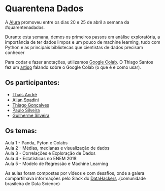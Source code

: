 # Quarentena Dados

A [Alura](https://www.alura.com.br/) promoveu entre os dias 20 e 25 de abril a semana da #quarentenadados.

Durante esta semana, demos os primeiros passos em análise exploratória, a importância de ter dados limpos e um pouco de machine learning, tudo com Python e as principais bibliotecas que cientistas de dados precisam conhecer

Para codar e fazer anotações, utilizamos [Google Colab](https://colab.research.google.com/). O Thiago Santos fez um [artigo](https://www.alura.com.br/artigos/google-colab-o-que-e-e-como-usar?utm_campaign=alura_quarentenadados_-_1_aula&utm_medium=email&utm_source=RD+Station) falando sobre o Google Colab (o que é e como usar).


## Os participantes:
- [Thais André](https://twitter.com/thais_tandre)
- [Allan Spadini](https://twitter.com/allanspadini)
- [Thiago Gonçalves](https://twitter.com/tgcsantos)
- [Paulo Silveira](https://twitter.com/paulo_caelum)
- [Guilherme Silveira](https://twitter.com/guilhermecaelum)

## Os temas:

Aula 1 - Panda, Pyton e Colabs  
Aula 2 - Médias, medianas e visualização de dados  
Aula 3 - Correlações e Exploração de Dados  
Aula 4 - Estatísticas no ENEM 2018  
Aula 5 - Modelo de Regressão e Machine Learning  

 As aulas foram compostas por vídeos e com desafios, onde a galera compartilhava informações pelo Slack do [DataHackers](https://datahackers.com.br/) .(comunidade brasileira de Data Science)

